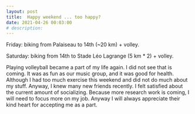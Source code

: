 ```yaml
---
layout: post
title:  Happy weekend ... too happy?
date: 2021-04-26 00:03:00
# description: 
---
```


Friday: biking from Palaiseau to 14th (~20 km) + volley.

Saturday: biking from 14th to Stade Léo Lagrange (5 km * 2) + volley.

Playing volleyball became a part of my life again. I did not see that is coming. It was as fun as our music group, and it was good for health. Although I had too much exercise this weekend and did not do much about my stuff. Anyway, I knew many new friends recently. I felt satisfied about the current amount of socializing. Because more research work is coming, I will need to focus more on my job. Anyway I will always appreciate their kind heart for accepting me as a part.
